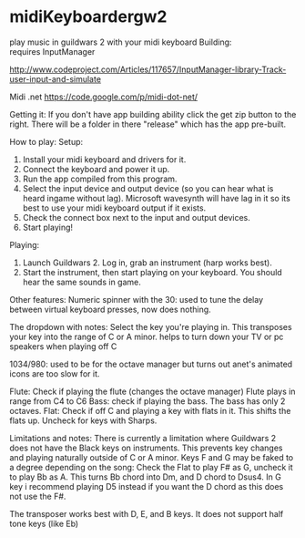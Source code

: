 # midiKeyboardergw2
play music in guildwars 2 with your midi keyboard
Building:  
requires InputManager

http://www.codeproject.com/Articles/117657/InputManager-library-Track-user-input-and-simulate

Midi .net
https://code.google.com/p/midi-dot-net/

Getting it:
If you don't have app building ability click the get zip button to the right.  There will be a folder in there "release" which has the app pre-built.

How to play:  Setup:

1.  Install your midi keyboard and drivers for it.
2.  Connect the keyboard and power it up.
3.  Run the app compiled from this program.
4.  Select the input device and output device (so you can hear what is heard ingame without lag).  Microsoft wavesynth will have lag in it so its best to use your midi keyboard output if it exists.
5.  Check the connect box next to the input and output devices.
6. Start playing!


Playing:

1.  Launch Guildwars 2.  Log in, grab an instrument (harp works best).
2.  Start the instrument, then start playing on your keyboard.  You should hear the same sounds in game.

Other features:
Numeric spinner with the 30:  used to tune the delay between virtual keyboard presses, now does nothing.

The dropdown with notes:  Select the key you're playing in.  This transposes your key into the range of C or A minor. 
  helps to turn down your TV or pc speakers when playing off C
  
  
1034/980:  used to be for the octave manager but turns out anet's animated icons are too slow for it.

Flute:  Check if playing the flute (changes the octave manager)  Flute plays in range from C4 to C6
Bass:  check if playing the bass.  The bass has only 2 octaves.
Flat:  Check if off C and playing a key with flats in it.  This shifts the flats up.  Uncheck for keys with Sharps.

Limitations and notes:
There is currently a limitation where Guildwars 2 does not have the Black keys on instruments.  This prevents key changes and playing naturally outside of C or A minor.  Keys F and G may be faked to a degree depending on the song:  Check the Flat to play F# as G, uncheck it to play Bb as A.  This turns Bb chord into Dm, and D chord to Dsus4.  In G key i recommend playing D5 instead if you want the D chord as this does not use the F#.

The transposer works best with D, E, and B keys.  It does not support half tone keys (like Eb)
